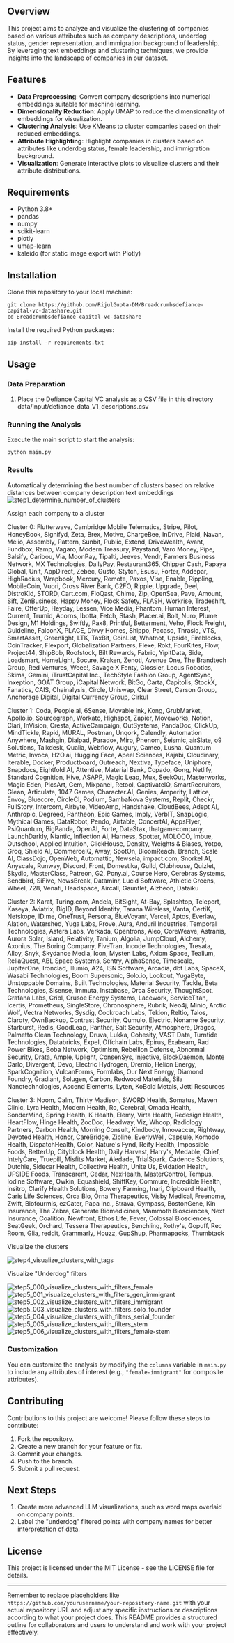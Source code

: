 ## Overview
This project aims to analyze and visualize the clustering of companies based on various attributes such as company descriptions, underdog status, gender representation, and immigration background of leadership. By leveraging text embeddings and clustering techniques, we provide insights into the landscape of companies in our dataset.

## Features
- **Data Preprocessing**: Convert company descriptions into numerical embeddings suitable for machine learning.
- **Dimensionality Reduction**: Apply UMAP to reduce the dimensionality of embeddings for visualization.
- **Clustering Analysis**: Use KMeans to cluster companies based on their reduced embeddings.
- **Attribute Highlighting**: Highlight companies in clusters based on attributes like underdog status, female leadership, and immigration background.
- **Visualization**: Generate interactive plots to visualize clusters and their attribute distributions.

## Requirements
- Python 3.8+
- pandas
- numpy
- scikit-learn
- plotly
- umap-learn
- kaleido (for static image export with Plotly)

## Installation
Clone this repository to your local machine:
```
git clone https://github.com/RijulGupta-DM/Breadcrumbsdefiance-capital-vc-datashare.git
cd Breadcrumbsdefiance-capital-vc-datashare
```

Install the required Python packages:
```
pip install -r requirements.txt
```

## Usage

### Data Preparation
1. Place the Defiance Capital VC analysis as a CSV file in this directory data/input/defiance_data_V1_descriptions.csv

### Running the Analysis
Execute the main script to start the analysis:
```
python main.py
```
### Results
Automatically determining the best number of clusters based on relative distances between company description text embeddings
![step1_determine_number_of_clusters](https://github.com/RijulGupta-DM/defiance-capital-vc-datashare/assets/104281028/e1db03d4-5de6-4147-8564-201f014840c8)

Assign each company to a cluster


Cluster 0:
Flutterwave, Cambridge Mobile Telematics, Stripe, Pilot, HoneyBook, Signifyd, Zeta, Brex, Motive, ChargeBee, InDrive, 
Plaid, Navan, Melio, Assembly, Pattern, Sunbit, Public, Extend, DriveWealth, Avant, Fundbox, Ramp, Vagaro, 
Modern Treasury, Paystand, Varo Money, Pipe, Salsify, Caribou, Via, MoonPay, Tipalti, Jeeves, Vendr, 
Farmers Business Network, MX Technologies, DailyPay, Restaurant365, Chipper Cash, Papaya Global, Unit, AppDirect, 
Zebec, Gusto, Stytch, Esusu, Forter, Addepar, HighRadius, Wrapbook, Mercury, Remote, Paxos, Vise, Enable, Rippling, 
MobileCoin, Vuori, Cross River Bank, C2FO, Ripple, Upgrade, Deel, DistroKid, STORD, Cart.com, FloQast, Chime, Zip, 
OpenSea, Pave, Amount, Sift, ZenBusiness, Happy Money, Flock Safety, FLASH, Workrise, Tradeshift, Faire, OfferUp, 
Heyday, Lessen, Vice Media, Phantom, Human Interest, Current, Trumid, Acorns, Ibotta, Fetch, Stash, Placer.ai, Bolt, 
Nuro, Plume Design, M1 Holdings, Swiftly, Pax8, Printful, Betterment, Veho, Flock Freight, Guideline, FalconX, PLACE, 
Divvy Homes, Shippo, Pacaso, Thrasio, VTS, SmartAsset, Greenlight, LTK, TaxBit, CoinList, Whatnot, Upside, Fireblocks, 
CoinTracker, Flexport, Globalization Partners, Flexe, Rokt, FourKites, Flow, Project44, ShipBob, Roofstock, 
Bilt Rewards, Fabric, YipitData, Side, Loadsmart, HomeLight, Socure, Kraken, Zenoti, Avenue One, The Brandtech Group, 
Red Ventures, Weee!, Savage X Fenty, Glossier, Locus Robotics, Skims, Gemini, iTrustCapital Inc., 
TechStyle Fashion Group, AgentSync, Inxeption, GOAT Group, iCapital Network, BitGo, Carta, Capitolis, StockX, Fanatics, 
CAIS, Chainalysis, Circle, Uniswap, Clear Street, Carson Group, Anchorage Digital, Digital Currency Group, Cirkul

Cluster 1:
Coda, People.ai, 6Sense, Movable Ink, Kong, GrubMarket, Apollo.io, Sourcegraph, Workato, Highspot, Zapier, Moveworks, 
Notion, Clari, InVision, Cresta, ActiveCampaign, OutSystems, PandaDoc, ClickUp, MindTickle, Rapid, MURAL, Postman, 
Unqork, Calendly, Automation Anywhere, Mashgin, Dialpad, Paradox, Miro, Phenom, Seismic, airSlate, o9 Solutions, 
Talkdesk, Qualia, Webflow, Augury, Cameo, Lusha, Quantum Metric, Invoca, H2O.ai, Hugging Face, Apeel Sciences, Kajabi, 
Cloudinary, Iterable, Docker, Productboard, Outreach, Nextiva, Typeface, Uniphore, Snapdocs, Eightfold AI, Attentive, 
Material Bank, Copado, Gong, Netlify, Standard Cognition, Hive, ASAPP, Magic Leap, Mux, SeekOut, Masterworks, 
Magic Eden, PicsArt, Gem, Mixpanel, Retool, CaptivateIQ, SmartRecruiters, Glean, Articulate, 1047 Games, Character.AI, 
Genies, Amperity, Lattice, Envoy, Bluecore, CircleCI, Podium, SambaNova Systems, Replit, Checkr, FullStory, Intercom, 
Airbyte, VideoAmp, Handshake, CloudBees, Adept AI, Anthropic, Degreed, Pantheon, Epic Games, Imply, VerbIT, SnapLogic, 
Mythical Games, DataRobot, Pendo, Airtable, ConcertAI, AppsFlyer, PsiQuantum, BigPanda, OpenAI, Forte, DataStax, 
thatgamecompany, LaunchDarkly, Niantic, Inflection AI, Harness, Spotter, MOLOCO, Imbue, Outschool, Applied Intuition, 
ClickHouse, Density, Weights & Biases, Yotpo, Groq, Shield AI, CommerceIQ, Away, SpotOn, BloomReach, Branch, Scale AI, 
ClassDojo, OpenWeb, Automattic, Newsela, impact.com, Snorkel AI, Anyscale, Runway, Discord, Front, Domestika, Guild, 
Clubhouse, Quizlet, Skydio, MasterClass, Patreon, G2, Pony.ai, Course Hero, Cerebras Systems, Sendbird, SiFive, 
NewsBreak, Dataminr, Lucid Software, Athletic Greens, Wheel, 728, Venafi, Headspace, Aircall, Gauntlet, Alzheon, 
Dataiku

Cluster 2:
Karat, Turing.com, Andela, BitSight, At-Bay, Splashtop, Teleport, Kaseya, Aviatrix, BigID, Beyond Identity, 
Tarana Wireless, Vanta, CertiK, Netskope, ID.me, OneTrust, Persona, BlueVoyant, Vercel, Aptos, Everlaw, Alation, 
Watershed, Yuga Labs, Prove, Aura, Anduril Industries, Temporal Technologies, Astera Labs, Verkada, Opentrons, Aleo, 
CoreWeave, Astranis, Aurora Solar, Island, Relativity, Tanium, Algolia, JumpCloud, Alchemy, Axonius, 
The Boring Company, FiveTran, Incode Technologies, Tresata, Alloy, Snyk, Skydance Media, Icon, Mysten Labs, 
Axiom Space, Tealium, ReliaQuest, ABL Space Systems, Sentry, AlphaSense, Timescale, JupiterOne, Ironclad, Illumio, A24, 
ISN Software, Arcadia, dbt Labs, SpaceX, Wasabi Technologies, Boom Supersonic, Solo.io, Lookout, YugaByte, 
Unstoppable Domains, Built Technologies, Material Security, Tackle, Beta Technologies, Sisense, Immuta, Instabase, 
Orca Security, ThoughtSpot, Grafana Labs, Cribl, Crusoe Energy Systems, Lacework, ServiceTitan, Icertis, Prometheus, 
SingleStore, Chronosphere, Rubrik, Neo4j, Minio, Arctic Wolf, Vectra Networks, Sysdig, Cockroach Labs, Tekion, Reltio, 
Talos, Claroty, OwnBackup, Contrast Security, Qumulo, Electric, Noname Security, Starburst, Redis, GoodLeap, Panther, 
Salt Security, Atmosphere, Dragos, Palmetto Clean Technology, Druva, Lukka, Cohesity, VAST Data, Turntide Technologies, 
Databricks, Expel, Offchain Labs, Epirus, Exabeam, Rad Power Bikes, Boba Network, Optimism, Rebellion Defense, 
Abnormal Security, Drata, Ample, Uplight, ConsenSys, Injective, BlockDaemon, Monte Carlo, Divergent, Devo, 
Electric Hydrogen, Dremio, Helion Energy, SparkCognition, VulcanForms, Formlabs, Our Next Energy, Diamond Foundry, 
Gradiant, Solugen, Carbon, Redwood Materials, Sila Nanotechnologies, Ascend Elements, Lyten, KoBold Metals, 
Jetti Resources

Cluster 3:
Noom, Calm, Thirty Madison, SWORD Health, Somatus, Maven Clinic, Lyra Health, Modern Health, Ro, Cerebral, 
Omada Health, SonderMind, Spring Health, K Health, Elemy, Virta Health, Redesign Health, HeartFlow, Hinge Health, 
ZocDoc, Headway, Viz, Whoop, Radiology Partners, Carbon Health, Morning Consult, Kindbody, Innovaccer, Rightway, 
Devoted Health, Honor, CareBridge, Zipline, EverlyWell, Capsule, Komodo Health, DispatchHealth, Color, Nature's Fynd, 
Reify Health, Impossible Foods, BetterUp, Cityblock Health, Daily Harvest, Harry's, Medable, Chief, IntelyCare, 
Truepill, Misfits Market, Aledade, TrialSpark, Cadence Solutions, Dutchie, Sidecar Health, Collective Health, Unite Us, 
Evidation Health, UPSIDE Foods, Transcarent, Cedar, NexHealth, MasterControl, Tempus, Iodine Software, Owkin, 
Equashield, ShiftKey, Commure, Incredible Health, insitro, Clarify Health Solutions, Bowery Farming, Inari, 
Clipboard Health, Caris Life Sciences, Orca Bio, Orna Therapeutics, Visby Medical, Freenome, Zwift, Biofourmis, 
ezCater, Papa Inc., Strava, Gympass, BostonGene, Kin Insurance, The Zebra, Generate Biomedicines, Mammoth Biosciences, 
Next Insurance, Coalition, Newfront, Ethos Life, Fever, Colossal Biosciences, SeatGeek, Orchard, Tessera Therapeutics, 
Benchling, Rothy's, Gopuff, Rec Room, Glia, reddit, Grammarly, Houzz, GupShup, Pharmapacks, Thumbtack


Visualize the clusters


![step4_visualize_clusters_with_tags](https://github.com/RijulGupta-DM/defiance-capital-vc-datashare/assets/104281028/47a215d2-720f-4923-ac78-b8d65a76673a)




Visualize "Underdog" filters


![step5_000_visualize_clusters_with_filters_female](https://github.com/RijulGupta-DM/defiance-capital-vc-datashare/assets/104281028/89e51f46-c67b-4bcb-8ad7-a6978501b48b)
![step5_001_visualize_clusters_with_filters_gen_immigrant](https://github.com/RijulGupta-DM/defiance-capital-vc-datashare/assets/104281028/2454150b-4de3-4d0b-a20c-78c895a5b0de)
![step5_002_visualize_clusters_with_filters_immigrant](https://github.com/RijulGupta-DM/defiance-capital-vc-datashare/assets/104281028/d047a4e5-2ec9-4042-a2f7-d0d9511a8689)
![step5_003_visualize_clusters_with_filters_solo_founder](https://github.com/RijulGupta-DM/defiance-capital-vc-datashare/assets/104281028/5847e250-515f-47f7-961c-21ab3c098639)
![step5_004_visualize_clusters_with_filters_serial_founder](https://github.com/RijulGupta-DM/defiance-capital-vc-datashare/assets/104281028/24457769-9566-4725-b62d-648afbcd6c05)
![step5_005_visualize_clusters_with_filters_stem](https://github.com/RijulGupta-DM/defiance-capital-vc-datashare/assets/104281028/1bd91f74-13dd-4991-85ef-2bc3fb977a29)
![step5_006_visualize_clusters_with_filters_female-stem](https://github.com/RijulGupta-DM/defiance-capital-vc-datashare/assets/104281028/c67dd2fb-83a5-44b6-b830-99b20ab07690)



### Customization
You can customize the analysis by modifying the `columns` variable in `main.py` to include any attributes of interest (e.g., `"female-immigrant"` for composite attributes).

## Contributing
Contributions to this project are welcome! Please follow these steps to contribute:
1. Fork the repository.
2. Create a new branch for your feature or fix.
3. Commit your changes.
4. Push to the branch.
5. Submit a pull request.

## Next Steps
1. Create more advanced LLM visualizations, such as word maps overlaid on company points.
2. Label the "underdog" filtered points with company names for better interpretation of data.

## License
This project is licensed under the MIT License - see the LICENSE file for details.

---

Remember to replace placeholders like `https://github.com/yourusername/your-repository-name.git` with your actual repository URL and adjust any specific instructions or descriptions according to what your project does. This README provides a structured outline for collaborators and users to understand and work with your project effectively.
